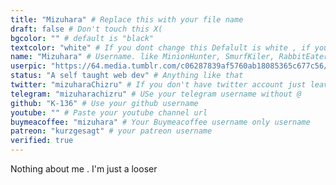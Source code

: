 ```yaml
---
title: "Mizuhara" # Replace this with your file name
draft: false # Don't touch this X(
bgcolor: "" # default is "black"
textcolor: "white" # If you dont change this Defalult is white , if you use light color for bg leave it empty or if you you use dark color for bg use light color
name: "Mizuhara" # Username. like MinionHunter, SmurfKiler, RabbitEater ... this will work as your username
userpic: "https://64.media.tumblr.com/c06287839af5760ab18085365c677c56/91ccb17d6564ba31-a8/s640x960/3b466bd7a292c91158ef6d5c44df57209bc14477.jpg" # Profile Image LINK . you must add this. You can use any image svg/png/jpg/gif any
status: "A self taught web dev" # Anything like that
twitter: "mizuharaChizru" # If you don't have twitter account just leave it empty
telegram: "mizuharachizru" # USe your telegram username without @
github: "K-136" # Use your github username
youtube: "" # Paste your youtube channel url
buymeacoffee: "mizuhara" # Your Buymeacoffee username only username
patreon: "kurzgesagt" # your patreon username 
verified: true
---
```


<!-- Use this area for introduce yourself 'USE MARKDOWN'-->

Nothing about me . I'm just a looser